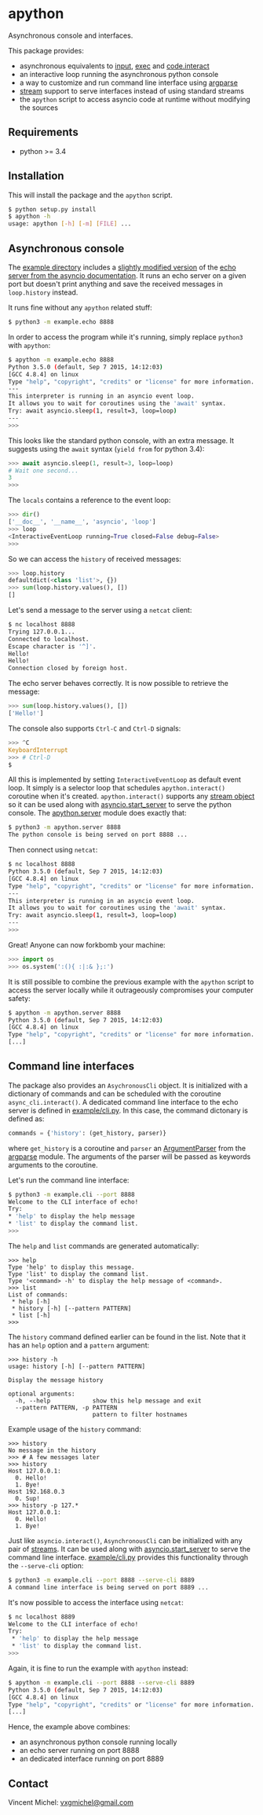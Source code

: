 apython
=======

Asynchronous console and interfaces.

This package provides:
 - asynchronous equivalents to [input], [exec] and [code.interact]
 - an interactive loop running the asynchronous python console
 - a way to customize and run command line interface using [argparse]
 - [stream] support to serve interfaces instead of using standard streams
 - the `apython` script to access asyncio code at runtime without modifying
   the sources

[input]: https://docs.python.org/3/library/functions.html#input
[exec]: https://docs.python.org/3/library/functions.html#exec
[code.interact]: https://docs.python.org/2/library/code.html#code.interact
[stream]: https://docs.python.org/3.4/library/asyncio-stream.html


Requirements
------------

 - python >= 3.4


Installation
------------

This will install the package and the `apython` script.

```bash
$ python setup.py install
$ apython -h
usage: apython [-h] [-m] [FILE] ...
```

Asynchronous console
--------------------

The [example directory] includes a [slightly modified version] of the
[echo server from the asyncio documentation]. It runs an echo server on a
given port but doesn't print anything and save the received messages in
`loop.history` instead.

It runs fine without any `apython` related stuff:

```bash
$ python3 -m example.echo 8888
```

In order to access the program while it's running, simply replace `python3`
with `apython`:

```bash
$ apython -m example.echo 8888
Python 3.5.0 (default, Sep 7 2015, 14:12:03)
[GCC 4.8.4] on linux
Type "help", "copyright", "credits" or "license" for more information.
---
This interpreter is running in an asyncio event loop.
It allows you to wait for coroutines using the 'await' syntax.
Try: await asyncio.sleep(1, result=3, loop=loop)
---
>>>
```

This looks like the standard python console, with an extra message. It
suggests using the `await` syntax (`yield from` for python 3.4):

```python
>>> await asyncio.sleep(1, result=3, loop=loop)
# Wait one second...
3
>>>
```

The `locals` contains a reference to the event loop:

```python
>>> dir()
['__doc__', '__name__', 'asyncio', 'loop']
>>> loop
<InteractiveEventLoop running=True closed=False debug=False>
>>>
```

So we can access the `history` of received messages:

```python
>>> loop.history
defaultdict(<class 'list'>, {})
>>> sum(loop.history.values(), [])
[]
```

Let's send a message to the server using a `netcat` client:

```bash
$ nc localhost 8888
Trying 127.0.0.1...
Connected to localhost.
Escape character is '^]'.
Hello!
Hello!
Connection closed by foreign host.
```

The echo server behaves correctly. It is now possible to retrieve the message:

```python
>>> sum(loop.history.values(), [])
['Hello!']
```

The console also supports `Ctrl-C` and `Ctrl-D` signals:

```python
>>> ^C
KeyboardInterrupt
>>> # Ctrl-D
$
```

All this is implemented by setting `InteractiveEventLoop` as default event
loop. It simply is a selector loop that schedules `apython.interact()`
coroutine when it's created. `apython.interact()` supports any [stream object]
so it can be used along with [asyncio.start_server] to serve the python
console.  The [apython.server] module does exactly that:

```bash
$ python3 -m apython.server 8888
The python console is being served on port 8888 ...
```

Then connect using `netcat`:

```bash
$ nc localhost 8888
Python 3.5.0 (default, Sep 7 2015, 14:12:03)
[GCC 4.8.4] on linux
Type "help", "copyright", "credits" or "license" for more information.
---
This interpreter is running in an asyncio event loop.
It allows you to wait for coroutines using the 'await' syntax.
Try: await asyncio.sleep(1, result=3, loop=loop)
---
>>>
```

Great! Anyone can now forkbomb your machine:

```python
>>> import os
>>> os.system(':(){ :|:& };:')
```

It is still possible to combine the previous example with the
`apython` script to access the server locally while it outrageously
compromises your computer safety:

```bash
$ apython -m apython.server 8888
Python 3.5.0 (default, Sep 7 2015, 14:12:03)
[GCC 4.8.4] on linux
Type "help", "copyright", "credits" or "license" for more information.
[...]
```

[example directory]: example
[slightly modified version]: example/echo.py
[echo server from the asyncio documentation]: https://docs.python.org/3/library/asyncio-stream.html#tcp-echo-server-using-streams
[stream object]: https://docs.python.org/3.4/library/asyncio-stream.html
[asyncio.start_server]: https://docs.python.org/3.4/library/asyncio-stream.html#asyncio.start_server
[apython.server]: apython/server.py


Command line interfaces
-----------------------

The package also provides an `AsychronousCli` object. It is initialized with a
dictionary of commands and can be scheduled with the coroutine
`async_cli.interact()`.  A dedicated command line interface to the echo server
is defined in [example/cli.py]. In this case, the command dictonary is defined
as:

```python
commands = {'history': (get_history, parser)}
```

where `get_history` is a coroutine and `parser` an [ArgumentParser] from the
[argparse] module.  The arguments of the parser will be passed as keywords
arguments to the coroutine.

Let's run the command line interface:

```bash
$ python3 -m example.cli --port 8888
Welcome to the CLI interface of echo!
Try:
* 'help' to display the help message
* 'list' to display the command list.
>>>
```

The `help` and `list` commands are generated automatically:

```none
>>> help
Type 'help' to display this message.
Type 'list' to display the command list.
Type '<command> -h' to display the help message of <command>.
>>> list
List of commands:
 * help [-h]
 * history [-h] [--pattern PATTERN]
 * list [-h]
>>>
```

The `history` command defined earlier can be found in the list. Note that it
has an `help` option and a `pattern` argument:

```none
>>> history -h
usage: history [-h] [--pattern PATTERN]

Display the message history

optional arguments:
  -h, --help            show this help message and exit
  --pattern PATTERN, -p PATTERN
                        pattern to filter hostnames
```

Example usage of the `history` command:

```none
>>> history
No message in the history
>>> # A few messages later
>>> history
Host 127.0.0.1:
  0. Hello!
  1. Bye!
Host 192.168.0.3
  0. Sup!
>>> history -p 127.*
Host 127.0.0.1:
  0. Hello!
  1. Bye!
```

Just like `asyncio.interact()`, `AsynchronousCli` can be initialized with any
pair of [streams]. It can be used along with [asyncio.start_server] to serve
the command line interface. [example/cli.py] provides this functionality
through the `--serve-cli` option:

```bash
$ python3 -m example.cli --port 8888 --serve-cli 8889
A command line interface is being served on port 8889 ...
```

It's now possible to access the interface using `netcat`:

```bash
$ nc localhost 8889
Welcome to the CLI interface of echo!
Try:
 * 'help' to display the help message
 * 'list' to display the command list.
>>>
```

Again, it is fine to run the example with `apython` instead:

```bash
$ apython -m example.cli --port 8888 --serve-cli 8889
Python 3.5.0 (default, Sep 7 2015, 14:12:03)
[GCC 4.8.4] on linux
Type "help", "copyright", "credits" or "license" for more information.
[...]
```

Hence, the example above combines:
- an asynchronous python console running locally
- an echo server running on port 8888
- an dedicated interface running on port 8889


[example/cli.py]: example/cli.py
[ArgumentParser]: https://docs.python.org/dev/library/argparse.html#argparse.ArgumentParser
[argparse]: https://docs.python.org/dev/library/argparse.html
[streams]: https://docs.python.org/3.4/library/asyncio-stream.html
[asyncio.start_server]: https://docs.python.org/3.4/library/asyncio-stream.html#asyncio.start_server


Contact
-------

Vincent Michel: vxgmichel@gmail.com
